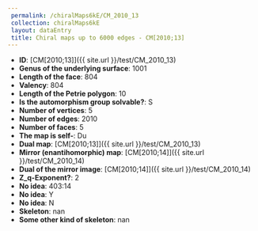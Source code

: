 ```yaml
--- 
 permalink: /chiralMaps6kE/CM_2010_13 
 collection: chiralMaps6kE
 layout: dataEntry
 title: Chiral maps up to 6000 edges - CM[2010;13]
---
```


- **ID**: [CM[2010;13]]({{ site.url }}/test/CM_2010_13)
- **Genus of the underlying surface**: 1001
- **Length of the face**: 804
- **Valency**: 804
- **Length of the Petrie polygon**: 10
- **Is the automorphism group solvable?**: S
- **Number of vertices**: 5
- **Number of edges**: 2010
- **Number of faces**: 5
- **The map is self-**: Du
- **Dual map**: [CM[2010;13]]({{ site.url }}/test/CM_2010_13)
- **Mirror (enantihomorphic) map**: [CM[2010;14]]({{ site.url }}/test/CM_2010_14)
- **Dual of the mirror image**: [CM[2010;14]]({{ site.url }}/test/CM_2010_14)
- **Z_q-Exponent?**: 2
- **No idea**:  403:14
- **No idea**: Y
- **No idea**: N
- **Skeleton**: nan
- **Some other kind of skeleton**: nan
